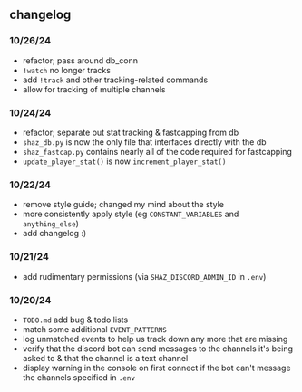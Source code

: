 ## changelog

### 10/26/24
* refactor; pass around db_conn
* `!watch` no longer tracks
* add `!track` and other tracking-related commands
* allow for tracking of multiple channels

### 10/24/24
* refactor; separate out stat tracking & fastcapping from db
* `shaz_db.py` is now the only file that interfaces directly with the db
* `shaz_fastcap.py` contains nearly all of the code required for fastcapping
* `update_player_stat()` is now `increment_player_stat()`

### 10/22/24
* remove style guide; changed my mind about the style
* more consistently apply style (eg `CONSTANT_VARIABLES` and `anything_else`)
* add changelog :)

### 10/21/24
* add rudimentary permissions (via `SHAZ_DISCORD_ADMIN_ID` in `.env`)

### 10/20/24
* `TODO.md` add bug & todo lists 
* match some additional `EVENT_PATTERNS`
* log unmatched events to help us track down any more that are missing
* verify that the discord bot can send messages to the channels it's being asked to & that the channel is a text channel
* display warning in the console on first connect if the bot can't message the channels specified in `.env`